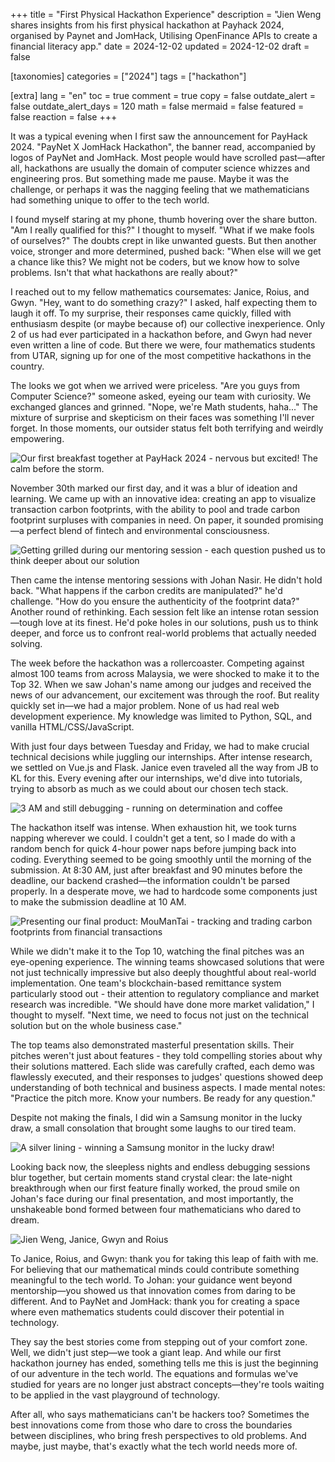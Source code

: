 +++
title = "First Physical Hackathon Experience"
description = "Jien Weng shares insights from his first physical hackathon at Payhack 2024, organised by Paynet and JomHack, Utilising OpenFinance APIs to create a financial literacy app."
date = 2024-12-02
updated = 2024-12-02
draft = false

[taxonomies]
categories = ["2024"]
tags = ["hackathon"]

[extra]
lang = "en"
toc = true
comment = true
copy = false
outdate_alert = false
outdate_alert_days = 120
math = false
mermaid = false
featured = false
reaction = false
+++

It was a typical evening when I first saw the announcement for PayHack 2024. "PayNet X JomHack Hackathon", the banner read, accompanied by logos of PayNet and JomHack. Most people would have scrolled past—after all, hackathons are usually the domain of computer science whizzes and engineering pros. But something made me pause. Maybe it was the challenge, or perhaps it was the nagging feeling that we mathematicians had something unique to offer to the tech world.

I found myself staring at my phone, thumb hovering over the share button. "Am I really qualified for this?" I thought to myself. "What if we make fools of ourselves?" The doubts crept in like unwanted guests. But then another voice, stronger and more determined, pushed back: "When else will we get a chance like this? We might not be coders, but we know how to solve problems. Isn't that what hackathons are really about?"

I reached out to my fellow mathematics coursemates: Janice, Roius, and Gwyn. "Hey, want to do something crazy?" I asked, half expecting them to laugh it off. To my surprise, their responses came quickly, filled with enthusiasm despite (or maybe because of) our collective inexperience. Only 2 of us had ever participated in a hackathon before, and Gwyn had never even written a line of code. But there we were, four mathematics students from UTAR, signing up for one of the most competitive hackathons in the country.

The looks we got when we arrived were priceless. "Are you guys from Computer Science?" someone asked, eyeing our team with curiosity. We exchanged glances and grinned. "Nope, we're Math students, haha..." The mixture of surprise and skepticism on their faces was something I'll never forget. In those moments, our outsider status felt both terrifying and weirdly empowering.

![Our first breakfast together at PayHack 2024 - nervous but excited! The calm before the storm.](https://cdn.cosmos.so/25b6ad42-8235-45ae-9505-a2c296a8ca2a?format=jpeg)

November 30th marked our first day, and it was a blur of ideation and learning. We came up with an innovative idea: creating an app to visualize transaction carbon footprints, with the ability to pool and trade carbon footprint surpluses with companies in need. On paper, it sounded promising—a perfect blend of fintech and environmental consciousness.

![Getting grilled during our mentoring session - each question pushed us to think deeper about our solution](https://cdn.cosmos.so/b16e0c66-cefb-4cc6-8bf6-de5a087cc513?format=jpeg)

Then came the intense mentoring sessions with Johan Nasir. He didn't hold back. "What happens if the carbon credits are manipulated?" he'd challenge. "How do you ensure the authenticity of the footprint data?" Another round of rethinking. Each session felt like an intense rotan session—tough love at its finest. He'd poke holes in our solutions, push us to think deeper, and force us to confront real-world problems that actually needed solving.

The week before the hackathon was a rollercoaster. Competing against almost 100 teams from across Malaysia, we were shocked to make it to the Top 32. When we saw Johan's name among our judges and received the news of our advancement, our excitement was through the roof. But reality quickly set in—we had a major problem. None of us had real web development experience. My knowledge was limited to Python, SQL, and vanilla HTML/CSS/JavaScript.

With just four days between Tuesday and Friday, we had to make crucial technical decisions while juggling our internships. After intense research, we settled on Vue.js and Flask. Janice even traveled all the way from JB to KL for this. Every evening after our internships, we'd dive into tutorials, trying to absorb as much as we could about our chosen tech stack.

![3 AM and still debugging - running on determination and coffee](https://cdn.cosmos.so/0d444922-77c4-4d91-b645-fb96b7fd5d17?format=jpeg)

The hackathon itself was intense. When exhaustion hit, we took turns napping wherever we could. I couldn't get a tent, so I made do with a random bench for quick 4-hour power naps before jumping back into coding. Everything seemed to be going smoothly until the morning of the submission. At 8:30 AM, just after breakfast and 90 minutes before the deadline, our backend crashed—the information couldn't be parsed properly. In a desperate move, we had to hardcode some components just to make the submission deadline at 10 AM.

![Presenting our final product: MouManTai - tracking and trading carbon footprints from financial transactions](https://cdn.cosmos.so/0784bdc4-dc31-4b2b-9d5a-2e04677a9ba1?format=jpeg)

While we didn't make it to the Top 10, watching the final pitches was an eye-opening experience. The winning teams showcased solutions that were not just technically impressive but also deeply thoughtful about real-world implementation. One team's blockchain-based remittance system particularly stood out - their attention to regulatory compliance and market research was incredible. "We should have done more market validation," I thought to myself. "Next time, we need to focus not just on the technical solution but on the whole business case."

The top teams also demonstrated masterful presentation skills. Their pitches weren't just about features - they told compelling stories about why their solutions mattered. Each slide was carefully crafted, each demo was flawlessly executed, and their responses to judges' questions showed deep understanding of both technical and business aspects. I made mental notes: "Practice the pitch more. Know your numbers. Be ready for any question."

Despite not making the finals, I did win a Samsung monitor in the lucky draw, a small consolation that brought some laughs to our tired team.

![A silver lining - winning a Samsung monitor in the lucky draw!](https://cdn.cosmos.so/3d119ab7-d3bf-4632-8675-6fbaf1963c08?format=jpeg)

Looking back now, the sleepless nights and endless debugging sessions blur together, but certain moments stand crystal clear: the late-night breakthrough when our first feature finally worked, the proud smile on Johan's face during our final presentation, and most importantly, the unshakeable bond formed between four mathematicians who dared to dream.

![Jien Weng, Janice, Gwyn and Roius](https://cdn.cosmos.so/266c9030-58ad-4536-9e60-c88edb6df8a9?format=jpeg)

To Janice, Roius, and Gwyn: thank you for taking this leap of faith with me. For believing that our mathematical minds could contribute something meaningful to the tech world. To Johan: your guidance went beyond mentorship—you showed us that innovation comes from daring to be different. And to PayNet and JomHack: thank you for creating a space where even mathematics students could discover their potential in technology.

They say the best stories come from stepping out of your comfort zone. Well, we didn't just step—we took a giant leap. And while our first hackathon journey has ended, something tells me this is just the beginning of our adventure in the tech world. The equations and formulas we've studied for years are no longer just abstract concepts—they're tools waiting to be applied in the vast playground of technology.

After all, who says mathematicians can't be hackers too? Sometimes the best innovations come from those who dare to cross the boundaries between disciplines, who bring fresh perspectives to old problems. And maybe, just maybe, that's exactly what the tech world needs more of.
